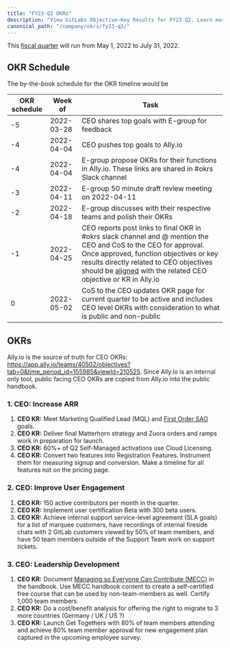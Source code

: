 ```yaml
---
title: "FY23-Q2 OKRs"
description: "View GitLabs Objective-Key Results for FY23 Q2. Learn more here!"
canonical_path: "/company/okrs/fy23-q2/"
---
```


This [fiscal quarter](/handbook/finance/#fiscal-year) will run from May 1, 2022 to July 31, 2022.

## OKR Schedule

The by-the-book schedule for the OKR timeline would be

| OKR schedule | Week of | Task |
| ------ | ------ | ------ |
| -5 | 2022-03-28 | CEO shares top goals with E-group for feedback |
| -4 | 2022-04-04 | CEO pushes top goals to Ally.io |
| -4 | 2022-04-04 | E-group propose OKRs for their functions in Ally.io. These links are shared in #okrs Slack channel |
| -3 | 2022-04-11 | E-group 50 minute draft review meeting on 2022-04-11 |
| -2 | 2022-04-18 | E-group discusses with their respective teams and polish their OKRs |
| -1 | 2022-04-25 | CEO reports post links to final OKR in #okrs slack channel and @ mention the CEO and CoS to the CEO for approval. Once approved, function objectives or key results directly related to CEO objectives should be [aligned](/handbook/company/okrs/#key-results) with the related CEO objective or KR in Ally.io  |
| 0  | 2022-05-02 | CoS to the CEO updates OKR page for current quarter to be active and includes CEO level OKRs with consideration to what is public and non-public |

## OKRs

Ally.io is the source of truth for CEO OKRs: https://app.ally.io/teams/40502/objectives?tab=0&time_period_id=155985&viewId=210525. Since Ally.io is an internal only tool, public facing CEO OKRs are copied from Ally.io into the public handbook.

### 1. CEO: Increase ARR

1. **CEO KR:** Meet Marketing Qualified Lead (MQL) and [First Order SAO](/handbook/marketing/strategy-performance/marketing-metrics/#sao) goals.
1. **CEO KR:** Deliver final Matterhorn strategy and Zuora orders and ramps work in preparation for launch.
1. **CEO KR:** 60%+ of Q2 Self-Managed activations use Cloud Licensing.
1. **CEO KR:** Convert two features into Registration Features. Instrument them for measuring signup and conversion. Make a timeline for all features not on the pricing page.

### 2. CEO: Improve User Engagement

1. **CEO KR:** 150 active contributors per month in the quarter.
1. **CEO KR:** Implement user certification Beta with 300 beta users.
1. **CEO KR:** Achieve internal support service-level agreement (SLA goals) for a list of marquee customers, have recordings of internal fireside chats with 2 GitLab customers viewed by 50% of team members, and have 50 team members outside of the Support Team work on support tickets.

### 3. CEO: Leadership Development

1. **CEO KR:** Document [Managing so Everyone Can Contribute (MECC)](/teamops/) in the handbook. Use MECC handbook content to create a self-certified free course that can be used by non-team-members as well. Certify 1,000 team members.
1. **CEO KR:** Do a cost/benefit analysis for offering the right to migrate to 3 more countries (Germany / UK / US ?)
1. **CEO KR:** Launch Get Togethers with 80% of team members attending and achieve 80% team member approval for new engagement plan captured in the upcoming employee survey.
